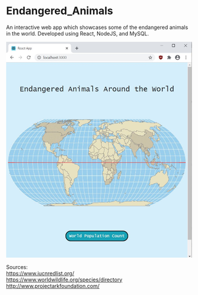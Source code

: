 # Endangered_Animals
An interactive web app which showcases some of the endangered animals in the world. Developed using React, NodeJS, and MySQL.

![Image](Screenshot.JPG)

Sources: \
https://www.iucnredlist.org/ \
https://www.worldwildlife.org/species/directory \
http://www.projectarkfoundation.com/ 
